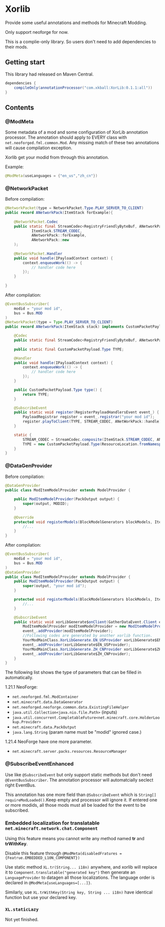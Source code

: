# Xorlib

Provide some useful annotations and methods for Minecraft Modding.

Only support neoforge for now.

This is a complie-only library. So users don't need to add dependencies to their mods.

## Getting start

This library had released on Maven Central.

```build.gradle
dependencies {
    compileOnly(annotationProcessor("com.xkball:XorLib:0.1.1:all"))
}
```



## Contents

### @ModMeta

Some metadata of a mod and some configuration of XorLib annotation processor.
The annotation should apply to EVERY class with `net.neoforged.fml.common.Mod`. Any missing match of these two annotations will cause compilation exception.

Xorlib get your modid from through this annotation.

Example:

```java
@ModMeta(useLanguages = {"en_us","zh_cn"})
```

### @NetworkPacket

Before compilation:

```java
@NetworkPacket(type = NetworkPacket.Type.PLAY_SERVER_TO_CLIENT)
public record ANetworkPack(ItemStack forExample){
    
    @NetworkPacket.Codec
    public static final StreamCodec<RegistryFriendlyByteBuf, ANetworkPack> STREAM_CODEC = StreamCodec.composite(
            ItemStack.STREAM_CODEC,
            ANetworkPack::forExample,
            ANetworkPack::new
    );
    
    @NetworkPacket.Handler
    public void handle(IPayloadContext context) {
        context.enqueueWork(() -> {
            // handler code here
        });
    }
    
}
```

After compilation:

```java
@EventBusSubscriber(
    modid = "your mod id",
    bus = Bus.MOD
)
@NetworkPacket(type = Type.PLAY_SERVER_TO_CLIENT)
public record ANetworkPack(ItemStack stack) implements CustomPacketPayload {

    @Codec
    public static final StreamCodec<RegistryFriendlyByteBuf, ANetworkPack> STREAM_CODEC;
    
    public static final CustomPacketPayload.Type TYPE;

    @Handler
    public void handle(IPayloadContext context) {
        context.enqueueWork(() -> {
         	// handler code here
        });
    }

    public CustomPacketPayload.Type type() {
        return TYPE;
    }

    @SubscribeEvent
    public static void register(RegisterPayloadHandlersEvent event_) {
        PayloadRegistrar register = event_.registrar("your mod id");
        register.playToClient(TYPE, STREAM_CODEC, ANetWorkPack::handle);
    }

    static {
        STREAM_CODEC = StreamCodec.composite(ItemStack.STREAM_CODEC, ANetworkPack::stack,ANetworkPack::new);
        TYPE = new CustomPacketPayload.Type(ResourceLocation.fromNamespaceAndPath("your mod id", "a_network_pack"));
    }
}

```

### @DataGenProvider

Before compilation:

```java
@DataGenProvider
public class ModItemModelProvider extends ModelProvider {
    
    public ModItemModelProvider(PackOutput output) {
        super(output, MODID);
    }
    
    @Override
    protected void registerModels(BlockModelGenerators blockModels, ItemModelGenerators itemModels) {
        //...
    }
}
```

After compilation:

```java
@EventBusSubscriber(
    modid = "your mod id",
    bus = Bus.MOD
)
@DataGenProvider
public class ModItemModelProvider extends ModelProvider {
    public ModItemModelProvider(PackOutput output) {
        super(output, "your mod id");
    }

    protected void registerModels(BlockModelGenerators blockModels, ItemModelGenerators itemModels) {
        //...
    }

    @SubscribeEvent
    public static void xorLibGenerate$onClient(GatherDataEvent.Client event_) {
        ModItemModelProvider modItemModelProvider = new ModItemModelProvider(event_.getGenerator().getPackOutput());
        event_.addProvider(modItemModelProvider);
        //Following codes are generated by another xorlib function.
        YourModMainClass.XorLibGenerate.EN_USProvider xorLibGenerate$EN_USProvider = new LetMeSeeSee.XorLibGenerate.EN_USProvider(event_.getGenerator().getPackOutput());
        event_.addProvider(xorLibGenerate$EN_USProvider);
        YourModMainClass.XorLibGenerate.ZH_CNProvider xorLibGenerate$ZH_CNProvider = new LetMeSeeSee.XorLibGenerate.ZH_CNProvider(event_.getGenerator().getPackOutput());
        event_.addProvider(xorLibGenerate$ZH_CNProvider);
    }
}
```

The following list shows the type of parameters that can be filled in automatically. 

1.21.1 NeoForge:

- `net.neoforged.fml.ModContainer`
- `net.minecraft.data.DataGenerator`
- `net.neoforged.neoforge.common.data.ExistingFileHelper`
- `java.util.Collection<java.nio.file.Path>` (inputs)
- `java.util.concurrent.CompletableFuture<net.minecraft.core.HolderLookup.Provider>`
- `net.minecraft.data.PackOutput`
- `java.lang.String` (param name must be "modid" ignored case.)

1.21.4 NeoForge have one more parameter.

- `net.minecraft.server.packs.resources.ResourceManager`



### @SubscribeEventEnhanced

Use like `@SubscribeEvent` but only support static methods but don't need `@EventBusSubscriber`. The annotation processor will automatcially seclect right EventBus. 

This annotation has one more field than `@SubscribeEvent` which is `String[] requireModLoaded()`.Keep empty and processor will ignore it. If entered one or more modids, all those mods must all be loaded for the event to be subscribed.



### Embedded localization for translatable `net.minecraft.network.chat.Component`

Using this feature means you cannot write any method named **tr** and **trWithKey**.

Disable this feature through `@ModMeta(disabledFratures = {Featrue.EMBEDDED_L10N_COMPONENT})`

Use static method `XL.tr(String... i18n)` anywhere, and xorlib will replace it to `Component.translatable("generated key")` then generate an `LanguageProvider` to datagen all those localizations. The language order is declared in `@ModMeta{useLanguages=[...]}`.

Similarly, use `XL.trWithKey(String key, String ... i18n)` have identical function but use your declared key.

### `XL.staticLazy`

Not yet finished.
